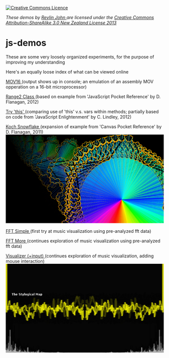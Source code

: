 [![Creative Commons Licence](http://i.creativecommons.org/l/by-sa/3.0/nz/88x31.png)](http://creativecommons.org/licenses/by-sa/3.0/nz/deed.en_GB) 

*These demos by [Revlin John ](mailto:stylogicalmaps@gmail.com) are licensed under the [Creative Commons Attribution-ShareAlike 3.0 New Zealand License 2013 ](http://creativecommons.org/licenses/by-sa/3.0/nz/deed.en_GB)*

js-demos
========

These are some very loosely organized experiments, for the purpose of improving my understanding

Here's an equally loose index of what can be viewed online

[MOV16 ](http://uni-sol.org/js-demos/mov16.html) 
(output shows up in console; an emulation of an assembly MOV opperation on a 16-bit microprocessor) 

[Range2 Class ](http://uni-sol.org/js-demos/class.html) 
(based on example from 'JavaScript Pocket Reference' by D. Flanagan, 2012)

[Try 'this' ](http://uni-sol.org/js-demos/this.html) 
(comparing use of 'this' v.s. vars within methods; partially based on code from 'JavaScript Enlightenment' by C. Lindley, 2012)

[Koch Snowflake ](http://uni-sol.org/js-demos/kochflake.html) 
(expansion of example from 'Canvas Pocket Reference' by D. Flanagan, 2011)
[![Koch Snowflake](kochflake.png)](http://uni-sol.org/js-demos/kochflake.html) 


[FFT Simple ](http://uni-sol.org/js-demos/fft-simple.html) 
(first try at music visualization using pre-analyzed fft data)

[FFT More ](http://uni-sol.org/js-demos/fft.html) 
(continues exploration of music visualization using pre-analyzed fft data)

[Visualizer (+input) ](http://uni-sol.org/js-demos/visualizer.html)
(continues exploration of music visualization, adding mouse interaction)
[![Visualizer+](visualizer.png)](http://uni-sol.org/js-demos/visualizer.html) 

